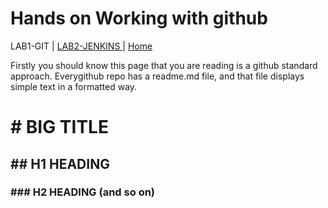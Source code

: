 # Hands on Working with github

LAB1-GIT |
[LAB2-JENKINS ](../LAB2-JENKINS/README.md) |
[Home](../README.md) 


Firstly you should know this page that you are reading is a github standard approach. Everygithub repo has a readme.md file, and that file displays simple text in a formatted way. 

# # BIG TITLE
## ## H1 HEADING
### ### H2 HEADING (and so on)